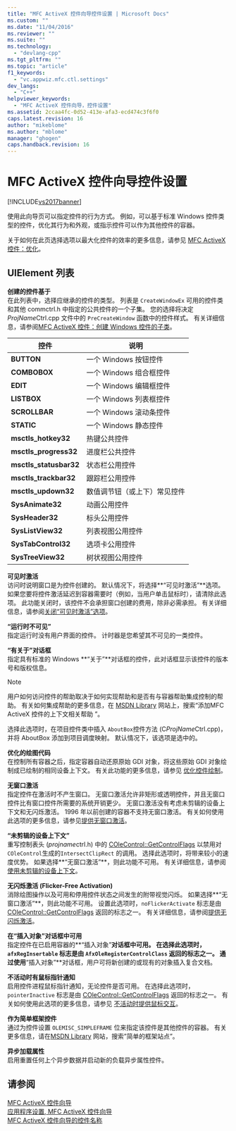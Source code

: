 ```yaml
---
title: "MFC ActiveX 控件向导控件设置 | Microsoft Docs"
ms.custom: ""
ms.date: "11/04/2016"
ms.reviewer: ""
ms.suite: ""
ms.technology: 
  - "devlang-cpp"
ms.tgt_pltfrm: ""
ms.topic: "article"
f1_keywords: 
  - "vc.appwiz.mfc.ctl.settings"
dev_langs: 
  - "C++"
helpviewer_keywords: 
  - "MFC ActiveX 控件向导，控件设置"
ms.assetid: 2ccaa4fc-0d52-413e-afa3-ecd474c3f6f0
caps.latest.revision: 16
author: "mikeblome"
ms.author: "mblome"
manager: "ghogen"
caps.handback.revision: 16
---
```

# MFC ActiveX 控件向导控件设置
[!INCLUDE[vs2017banner](../../assembler/inline/includes/vs2017banner.md)]

使用此向导页可以指定控件的行为方式。  例如，可以基于标准 Windows 控件类型的控件，优化其行为和外观，或指示控件可以作为其他控件的容器。  
  
 关于如何在此页选择选项以最大化控件的效率的更多信息，请参见 [MFC ActiveX 控件：优化](../../mfc/mfc-activex-controls-optimization.md)。  
  
## UIElement 列表  
 **创建的控件基于**  
 在此列表中，选择应继承的控件的类型。  列表是 `CreateWindowEx` 可用的控件类和其他 commctrl.h 中指定的公共控件的一个子集。  您的选择将决定 *ProjName*Ctrl.cpp 文件中的 `PreCreateWindow` 函数中的控件样式。  有关详细信息，请参阅[MFC ActiveX 控件：创建 Windows 控件的子类](../../mfc/mfc-activex-controls-subclassing-a-windows-control.md)。  
  
|控件|说明|  
|--------|--------|  
|**BUTTON**|一个 Windows 按钮控件|  
|**COMBOBOX**|一个 Windows 组合框控件|  
|**EDIT**|一个 Windows 编辑框控件|  
|**LISTBOX**|一个 Windows 列表框控件|  
|**SCROLLBAR**|一个 Windows 滚动条控件|  
|**STATIC**|一个 Windows 静态控件|  
|**msctls\_hotkey32**|热键公共控件|  
|**msctls\_progress32**|进度栏公共控件|  
|**msctls\_statusbar32**|状态栏公用控件|  
|**msctls\_trackbar32**|跟踪栏公用控件|  
|**msctls\_updown32**|数值调节钮（或上下）常见控件|  
|**SysAnimate32**|动画公用控件|  
|**SysHeader32**|标头公用控件|  
|**SysListView32**|列表视图公用控件|  
|**SysTabControl32**|选项卡公用控件|  
|**SysTreeView32**|树状视图公用控件|  
  
 **可见时激活**  
 访问时说明窗口是为控件创建的。  默认情况下，将选择**“可见时激活”**选项。  如果您要将控件激活延迟到容器需要时（例如，当用户单击鼠标时），请清除此选项。  此功能关闭时，该控件不会承担窗口创建的费用，除非必需承担。  有关详细信息，请参阅[关闭“可见时激活”选项](../../mfc/turning-off-the-activate-when-visible-option.md)。  
  
 **“运行时不可见”**  
 指定运行时没有用户界面的控件。  计时器是您希望其不可见的一类控件。  
  
 **“有关于”对话框**  
 指定具有标准的 Windows **“关于”**对话框的控件，此对话框显示该控件的版本号和版权信息。  
  
> [!NOTE]
>  用户如何访问控件的帮助取决于如何实现帮助和是否有与容器帮助集成控制的帮助。  有关如何集成帮助的更多信息，在 [MSDN Library](http://go.microsoft.com/fwlink/?linkID=150542) 网站上，搜索“添加MFC ActiveX 控件的上下文相关帮助 ”。  
  
 选择此选项时，在项目控件类中插入 `AboutBox`控件方法 \(C*ProjName*Ctrl.cpp\)，并将 AboutBox 添加到项目调度映射。  默认情况下，该选项是选中的。  
  
 **优化的绘图代码**  
 在控制所有容器之后，指定容器自动还原原始 GDI 对象，将这些原始 GDI 对象绘制成已绘制的相同设备上下文。  有关此功能的更多信息，请参见 [优化控件绘制](../../mfc/optimizing-control-drawing.md)。  
  
 **无窗口激活**  
 指定控件在激活时不产生窗口。  无窗口激活允许非矩形或透明控件，并且无窗口控件比有窗口控件所需要的系统开销更少。  无窗口激活没有考虑未剪辑的设备上下文和无闪烁激活。  1996 年以前创建的容器不支持无窗口激活。  有关如何使用此选项的更多信息，请参见[提供无窗口激活](../../mfc/providing-windowless-activation.md)。  
  
 **“未剪辑的设备上下文”**  
 重写控制表头 \(*projname*ctrl.h\) 中的 [COleControl::GetControlFlags](../Topic/COleControl::GetControlFlags.md) 以禁用对`COleControl`生成的`IntersectClipRect` 的调用。  选择此选项时，将带来较小的速度优势。  如果选择**“无窗口激活”**，则此功能不可用。  有关详细信息，请参阅[使用未剪辑的设备上下文](../../mfc/using-an-unclipped-device-context.md)。  
  
 **无闪烁激活 \(Flicker\-Free Activation\)**  
 消除绘图操作以及可用和停用控件状态之间发生的附带视觉闪烁。  如果选择**“无窗口激活”**，则此功能不可用。  设置此选项时，`noFlickerActivate` 标志是由 [COleControl::GetControlFlags](../Topic/COleControl::GetControlFlags.md) 返回的标志之一。  有关详细信息，请参阅[提供无闪烁激活](../../mfc/providing-flicker-free-activation.md)。  
  
 **在“插入对象”对话框中可用**  
 指定控件在已启用容器的**“插入对象”**对话框中可用。  在选择此选项时，`afxRegInsertable` 标志是由 `AfxOleRegisterControlClass` 返回的标志之一。  通过使用**“插入对象”**对话框，用户可将新创建的或现有的对象插入复合文档。  
  
 **不活动时有鼠标指针通知**  
 启用控件进程鼠标指针通知，无论控件是否可用。  在选择此选项时，`pointerInactive` 标志是由 [COleControl::GetControlFlags](../Topic/COleControl::GetControlFlags.md) 返回的标志之一。  有关如何使用此选项的更多信息，请参见 [不活动时提供鼠标交互](../../mfc/providing-mouse-interaction-while-inactive.md)。  
  
 **作为简单框架控件**  
 通过为控件设置 `OLEMISC_SIMPLEFRAME` 位来指定该控件是其他控件的容器。  有关更多信息，请在[MSDN Library](http://go.microsoft.com/fwlink/?linkID=150542) 网站，搜索”简单的框架站点”。  
  
 **异步加载属性**  
 启用重置任何上个异步数据并启动新的负载异步属性控件。  
  
## 请参阅  
 [MFC ActiveX 控件向导](../../mfc/reference/mfc-activex-control-wizard.md)   
 [应用程序设置, MFC ActiveX 控件向导](../../mfc/reference/application-settings-mfc-activex-control-wizard.md)   
 [MFC ActiveX 控件向导的控件名称](../../mfc/reference/control-names-mfc-activex-control-wizard.md)